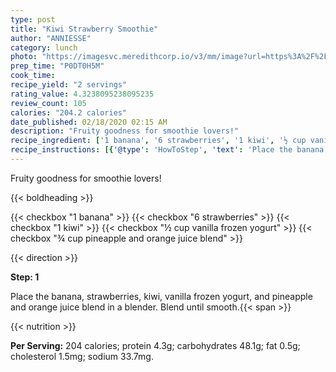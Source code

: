 ```yaml
---
type: post
title: "Kiwi Strawberry Smoothie"
author: "ANNIESSE"
category: lunch
photo: "https://imagesvc.meredithcorp.io/v3/mm/image?url=https%3A%2F%2Fimages.media-allrecipes.com%2Fuserphotos%2F407631.jpg"
prep_time: "P0DT0H5M"
cook_time: 
recipe_yield: "2 servings"
rating_value: 4.3238095238095235
review_count: 105
calories: "204.2 calories"
date_published: 02/18/2020 02:15 AM
description: "Fruity goodness for smoothie lovers!"
recipe_ingredient: ['1 banana', '6 strawberries', '1 kiwi', '½ cup vanilla frozen yogurt', '¾ cup pineapple and orange juice blend']
recipe_instructions: [{'@type': 'HowToStep', 'text': 'Place the banana, strawberries, kiwi, vanilla frozen yogurt, and pineapple and orange juice blend in a blender. Blend until smooth.\n'}]
---
```


Fruity goodness for smoothie lovers! 

{{< boldheading >}}

{{< checkbox "1  banana" >}}
{{< checkbox "6  strawberries" >}}
{{< checkbox "1  kiwi" >}}
{{< checkbox "½ cup vanilla frozen yogurt" >}}
{{< checkbox "¾ cup pineapple and orange juice blend" >}}


{{< direction >}}

**Step: 1**

Place the banana, strawberries, kiwi, vanilla frozen yogurt, and pineapple and orange juice blend in a blender. Blend until smooth.{{< span >}}

{{< nutrition >}}

**Per Serving:** 204 calories; protein 4.3g; carbohydrates 48.1g; fat 0.5g; cholesterol 1.5mg; sodium 33.7mg.